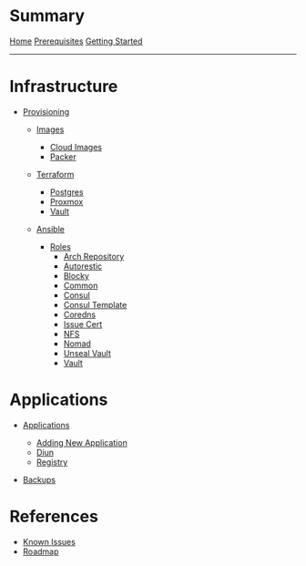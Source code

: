 # Summary

[Home](index.md)
[Prerequisites](./prerequisites.md)
[Getting Started](./getting_started.md)

---

# Infrastructure

- [Provisioning](provisioning.md)
    - [Images](images/index.md)
        - [Cloud Images](images/cloud_image.md)
        - [Packer](images/packer.md)

    - [Terraform](terraform/index.md)
        - [Postgres](terraform/postgres.md)
        - [Proxmox](terraform/proxmox.md)
        - [Vault](terraform/vault.md)

    - [Ansible](ansible/index.md)
        <!-- - [Inventory](ansible/inventory.md) -->
        - [Roles](ansible/roles/index.md)
            - [Arch Repository](ansible/roles/arch_repository.md)
            - [Autorestic](ansible/roles/autorestic.md)
            - [Blocky](ansible/roles/blocky.md)
            - [Common](ansible/roles/common.md)
            - [Consul](ansible/roles/consul.md)
            - [Consul Template](ansible/roles/consul-template.md)
            - [Coredns](ansible/roles/coredns.md)
            - [Issue Cert](ansible/roles/issue_cert.md)
            - [NFS](ansible/roles/nfs.md)
            - [Nomad](ansible/roles/nomad.md)
            - [Unseal Vault](ansible/roles/unseal_vault.md)
            - [Vault](ansible/roles/vault.md)

    <!-- - [Development Server]() -->

<!-- - [CICD]() -->
<!-- - [Monitoring]() -->
<!-- - [Vault]() -->
<!-- - [Consul]() -->
<!-- - [Nomad]() -->
<!-- - [Certificate Management]() -->

# Applications

- [Applications](apps/index.md)
    - [Adding New Application](apps/add_new.md)
    - [Diun](apps/diun.md)
    - [Registry](apps/registry.md)

- [Backups](backups.md)

# References

- [Known Issues](references/issues.md)
- [Roadmap](references/TODO.md)
